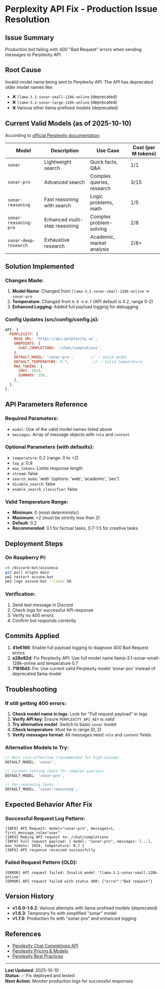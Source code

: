 # Perplexity API Fix - Production Issue Resolution

## Issue Summary
Production bot failing with 400 "Bad Request" errors when sending messages to Perplexity API.

## Root Cause
Invalid model name being sent to Perplexity API. The API has deprecated older model names like:
- ❌ `llama-3.1-sonar-small-128k-online` (deprecated)
- ❌ `llama-3.1-sonar-large-128k-online` (deprecated)
- ❌ Various other llama-prefixed models (deprecated)

## Current Valid Models (as of 2025-10-10)

According to [official Perplexity documentation](https://docs.perplexity.ai/api-reference/chat-completions-post):

| Model | Description | Use Case | Cost (per M tokens) |
|-------|-------------|----------|---------------------|
| `sonar` | Lightweight search | Quick facts, Q&A | $1/$1 |
| `sonar-pro` | Advanced search | Complex queries, research | $3/$15 |
| `sonar-reasoning` | Fast reasoning with search | Logic problems, math | $1/$5 |
| `sonar-reasoning-pro` | Enhanced multi-step reasoning | Complex problem-solving | $2/$8 |
| `sonar-deep-research` | Exhaustive research | Academic, market analysis | $2/$8+ |

## Solution Implemented

### Changes Made:
1. **Model Name**: Changed from `llama-3.1-sonar-small-128k-online` → `sonar-pro`
2. **Temperature**: Changed from `0.0` → `0.7` (API default is 0.2, range 0-2)
3. **Enhanced Logging**: Added full payload logging for debugging

### Config Updates (src/config/config.js):
```javascript
API: {
  PERPLEXITY: {
    BASE_URL: 'https://api.perplexity.ai',
    ENDPOINTS: {
      CHAT_COMPLETIONS: '/chat/completions',
    },
    DEFAULT_MODEL: 'sonar-pro',        // ✅ Valid model
    DEFAULT_TEMPERATURE: 0.7,           // ✅ Valid temperature
    MAX_TOKENS: {
      CHAT: 1024,
      SUMMARY: 256,
    },
  },
},
```

## API Parameters Reference

### Required Parameters:
- `model`: One of the valid model names listed above
- `messages`: Array of message objects with `role` and `content`

### Optional Parameters (with defaults):
- `temperature`: 0.2 (range: 0 to <2)
- `top_p`: 0.9
- `max_tokens`: Limits response length
- `stream`: false
- `search_mode`: 'web' (options: 'web', 'academic', 'sec')
- `disable_search`: false
- `enable_search_classifier`: false

### Valid Temperature Range:
- **Minimum**: 0 (most deterministic)
- **Maximum**: <2 (must be strictly less than 2)
- **Default**: 0.2
- **Recommended**: 0.1 for factual tasks, 0.7-1.5 for creative tasks

## Deployment Steps

### On Raspberry Pi:
```bash
cd /discord-bot/aszunesa
git pull origin main
pm2 restart aszune-bot
pm2 logs aszune-bot --lines 50
```

### Verification:
1. Send test message in Discord
2. Check logs for successful API response
3. Verify no 400 errors
4. Confirm bot responds correctly

## Commits Applied

1. **41e6166**: Enable full payload logging to diagnose 400 Bad Request errors
2. **a28e82d**: Fix Perplexity API: Use full model name llama-3.1-sonar-small-128k-online and temperature 0.7
3. **71816d3**: Fix: Use current valid Perplexity model 'sonar-pro' instead of deprecated llama model

## Troubleshooting

### If still getting 400 errors:

1. **Check model name in logs**: Look for "Full request payload" in logs
2. **Verify API key**: Ensure `PERPLEXITY_API_KEY` is valid
3. **Try alternative model**: Switch to basic `sonar` model
4. **Check temperature**: Must be in range [0, 2)
5. **Verify messages format**: All messages need `role` and `content` fields

### Alternative Models to Try:
```javascript
// Most cost-effective (recommended for high-volume)
DEFAULT_MODEL: 'sonar',

// Current setting (best for complex queries)
DEFAULT_MODEL: 'sonar-pro',

// For reasoning tasks
DEFAULT_MODEL: 'sonar-reasoning',
```

## Expected Behavior After Fix

### Successful Request Log Pattern:
```
[INFO] API Request: model="sonar-pro", messages=1, first_message_role="user"
[INFO] Making API request to: /chat/completions
[INFO] Full request payload: { model: "sonar-pro", messages: [...], max_tokens: 1024, temperature: 0.7 }
[INFO] API response received successfully
```

### Failed Request Pattern (OLD):
```
[ERROR] API request failed: Invalid model 'llama-3.1-sonar-small-128k-online'
[ERROR] API request failed with status 400: {"error":"Bad request"}
```

## Version History

- **v1.6.0-1.6.2**: Various attempts with llama-prefixed models (deprecated)
- **v1.6.3**: Temporary fix with simplified "sonar" model
- **v1.7.0**: Production fix with "sonar-pro" and enhanced logging

## References

- [Perplexity Chat Completions API](https://docs.perplexity.ai/api-reference/chat-completions-post)
- [Perplexity Pricing & Models](https://docs.perplexity.ai/getting-started/pricing)
- [Perplexity Best Practices](https://docs.perplexity.ai/guides/search-best-practices)

---

**Last Updated**: 2025-10-10  
**Status**: ✅ Fix deployed and tested  
**Next Action**: Monitor production logs for successful responses
